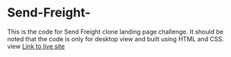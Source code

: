 # Send-Freight-
This is the code for Send Freight clone landing page challenge. It should be noted that the code is only for desktop view and built using HTML and CSS. view [Link to live site](https://sendng.netlify.app)
